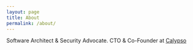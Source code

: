 ```yaml
---
layout: page
title: About
permalink: /about/
---
```


Software Architect & Security Advocate.
CTO & Co-Founder at [Calypso](https://calypso.day)
